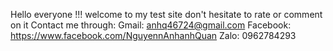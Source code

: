 Hello everyone !!!
welcome to my test site don't hesitate to rate or comment on it
Contact me through:
Gmail: anhq46724@gmail.com
Facebook: https://www.facebook.com/NguyennAnhanhQuan
Zalo: 0962784293
